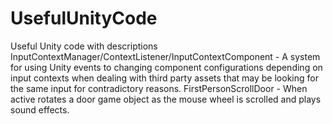 # UsefulUnityCode
Useful Unity code with descriptions
InputContextManager/ContextListener/InputContextComponent - A system for using Unity events to changing component configurations depending on input contexts when dealing with third party assets that may be looking for the same input for contradictory reasons.
FirstPersonScrollDoor - When active rotates a door game object as the mouse wheel is scrolled and plays sound effects.
